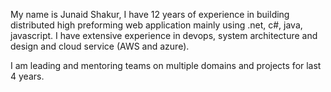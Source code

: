 My name is Junaid Shakur, I have 12 years of experience in building distributed high preforming web application mainly using .net, c#, java, javascript. I have extensive experience in devops, system architecture and design and cloud service (AWS and azure).

I am leading and mentoring teams on multiple domains and projects for last 4 years.
